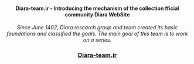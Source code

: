 <div align="center">
<h4>Diara-team.ir -  Introducing the mechanism of the collection fficial community Diara WebSite</h4>
  <p><i>Since June 1402, Diara research group and team created its basic foundations and classified the goals. The main goal of this team is to work on a series.
</i></p>
  <h3><a href="http://Diara-team.ir">Diara-team.ir</a></h3>
</div>
